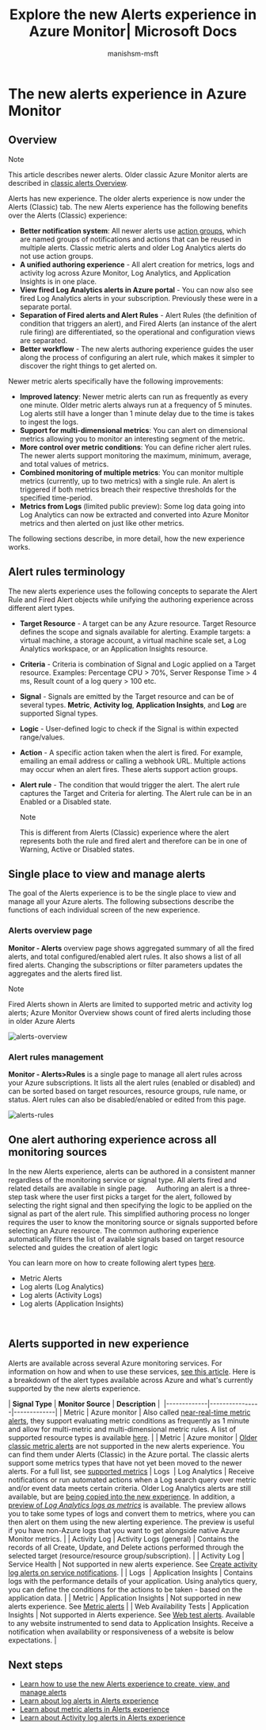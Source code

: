 ﻿---
title: Explore the new Alerts experience in Azure Monitor| Microsoft Docs
description: Understand how the new simple and scalable alerts experience in Azure makes authoring, viewing and managing alerts easier
author: manishsm-msft
manager: kmadnani1
editor: ''
services: monitoring-and-diagnostics
documentationcenter: monitoring-and-diagnostics

ms.assetid:
ms.service: monitoring-and-diagnostics
ms.workload: na
ms.tgt_pltfrm: na
ms.devlang: na
ms.topic: article
ms.date: 03/23/2018
ms.author: mamit
ms.custom:

---
# The new alerts experience in Azure Monitor

## Overview

> [!NOTE]
> This article describes newer alerts. Older classic Azure Monitor alerts are described in [classic alerts Overview](monitoring-overview-alerts.md). 
>
>

Alerts has new experience. The older alerts experience is now under the Alerts (Classic) tab. The new Alerts experience has the following benefits over the Alerts (Classic) experience:

-	**Better notification system**: All newer alerts use [action groups]( https://docs.microsoft.com/azure/monitoring-and-diagnostics/monitoring-action-groups), which are named groups of notifications and actions that can be reused in multiple alerts.  Classic metric alerts and older Log Analytics alerts do not use action groups. 
- **A unified authoring experience**  - All alert creation for metrics, logs and activity log across Azure Monitor, Log Analytics, and Application Insights is in one place. 
- **View fired Log Analytics alerts in Azure portal** - You can now also see fired Log Analytics alerts in your subscription. Previously these were in a separate portal. 
- **Separation of Fired alerts and Alert Rules** - Alert Rules (the definition of condition that triggers an alert), and Fired Alerts (an instance of the alert rule firing) are differentiated, so the operational and configuration views are separated.
- **Better workflow** - The new alerts authoring experience guides the user along the process of configuring an alert rule, which makes it simpler to discover the right things to get alerted on.
 
Newer metric alerts specifically have the following improvements:
-	**Improved latency**: Newer metric alerts can run as frequently as every one minute. Older metric alerts always run at a frequency of 5 minutes. Log alerts still have a longer than 1 minute delay due to the time is takes to ingest the logs. 
-	**Support for multi-dimensional metrics**: You can alert on dimensional metrics allowing you to monitor an interesting segment of the metric.
-	**More control over metric conditions**: You can define richer alert rules. The newer alerts support monitoring the maximum, minimum, average, and total values of metrics.
-	**Combined monitoring of multiple metrics**: You can monitor multiple metrics (currently, up to two metrics) with a single rule. An alert is triggered if both metrics breach their respective thresholds for the specified time-period.
-	**Metrics from Logs** (limited public preview): Some log data going into Log Analytics can now be extracted and converted into Azure Monitor metrics and then alerted on just like other metrics. 



The following sections describe, in more detail, how the new experience works.

## Alert rules terminology
The new alerts experience uses the following concepts to separate the Alert Rule and Fired Alert objects while unifying the authoring experience across different alert types.

- **Target Resource** - A target can be any Azure resource. Target Resource defines the scope and signals available for alerting. Example targets: a virtual machine, a storage account, a virtual machine scale set, a Log Analytics workspace, or an Application Insights resource.

- **Criteria** - Criteria is combination of Signal and Logic applied on a Target resource. Examples: Percentage CPU > 70%, Server Response Time > 4 ms, Result count of a log query > 100 etc. 

- **Signal** - Signals are emitted by the Target resource and can be of several types. **Metric**, **Activity log**, **Application Insights**, and **Log** are supported Signal types.

- **Logic** - User-defined logic to check if the Signal is within expected range/values.  
 
- **Action** - A specific action taken when the alert is fired. For example, emailing an email address or calling a webhook URL. Multiple actions may occur when an alert fires. These alerts support action groups.  
 
- **Alert rule** - The condition that would trigger the alert. The alert rule captures the Target and Criteria for alerting. The Alert rule can be in an Enabled or a Disabled state.
 
    > [!NOTE]
    > This is different from Alerts (Classic) experience where the alert represents both the rule and fired alert and therefore can be in one of Warning, Active or Disabled states.
    >

## Single place to view and manage alerts
The goal of the Alerts experience is to be the single place to view and manage all your Azure alerts. The following subsections describe the functions of each individual screen of the new experience.

### Alerts overview page
**Monitor - Alerts** overview page shows aggregated summary of all the fired alerts, and total configured/enabled alert rules. It also shows a list of all fired alerts. Changing the subscriptions or filter parameters updates the aggregates and the alerts fired list.

> [!NOTE]
> Fired Alerts shown in Alerts are limited to supported metric and activity log alerts; Azure Monitor Overview shows count of fired alerts including those in older Azure Alerts

 ![alerts-overview](./media/monitoring-overview-unified-alerts/alerts-preview-overview2.png) 

### Alert rules management
**Monitor - Alerts>Rules** is a single page to manage all alert rules across your Azure subscriptions. It lists all the alert rules (enabled or disabled) and can be sorted based on target resources, resource groups, rule name, or status. Alert rules can also be disabled/enabled or edited from this page.  

 ![alerts-rules](./media/monitoring-overview-unified-alerts/alerts-preview-rules.png)


## One alert authoring experience across all monitoring sources
In the new Alerts experience, alerts can be authored in a consistent manner regardless of the monitoring service or signal type. All alerts fired and related details are available in single page.  
 
Authoring an alert is a three-step task where the user first picks a target for the alert, followed by selecting the right signal and then specifying the logic to be applied on the signal as part of the alert rule. This simplified authoring process no longer requires the user to know the monitoring source or signals supported before selecting an Azure resource. The common authoring experience automatically filters the list of available signals based on target resource selected and guides the creation of alert logic

You can learn more on how to create following alert types [here](monitor-alerts-unified-usage.md).
- Metric Alerts
- Log alerts (Log Analytics)
- Log alerts (Activity Logs)
- Log alerts (Application Insights)

 
## Alerts supported in new experience
Alerts are available across several Azure monitoring services. For information on how and when to use these services, [see this article](./monitoring-overview.md). Here is a breakdown of the alert types available across Azure and what's currently supported by the new alerts experience. 


| **Signal Type** | **Monitor Source** | **Description** | 
|-------------|----------------|-------------|
| Metric | Azure monitor | Also called [near-real-time metric alerts](monitoring-near-real-time-metric-alerts.md), they support evaluating metric conditions as frequently as 1 minute and allow for multi-metric and multi-dimensional metric rules. A list of supported resource types is available [here](monitoring-near-real-time-metric-alerts.md#metrics-and-dimensions-supported). |
| Metric | Azure monitor | [Older classic metric alerts](monitoring-overview-alerts.md) are not supported in the new alerts experience. You can find them under Alerts (Classic) in the Azure portal. The classic alerts support some metrics types that have not yet been moved to the newer alerts. For a full list, see [supported metrics](https://docs.microsoft.com/azure/monitoring-and-diagnostics/monitoring-supported-metrics)
| Logs  | Log Analytics | Receive notifications or run automated actions when a Log search query over metric and/or event data meets certain criteria. Older Log Analytics alerts are still available, but are [being copied into the new experience](monitoring-alerts-extend.md). In addition, a [preview of *Log Analytics logs as metrics*](monitoring-alerts-extend-tool.md) is available. The preview allows you to take some types of logs and convert them to metrics, where you can then alert on them using the new alerting experience. The preview is useful if you have non-Azure logs that you want to get alongside native Azure Monitor metrics. |
| Activity Log | Activity Logs (general) | Contains the records of all Create, Update, and Delete actions performed through the selected target (resource/resource group/subscription). |
| Activity Log  | Service Health | Not supported in new alerts experience. See [Create activity log alerts on service notifications](monitoring-activity-log-alerts-on-service-notifications.md).  |
| Logs  | Application Insights | Contains logs with the performance details of your application. Using analytics query, you can define the conditions for the actions to be taken - based on the application data. |
| Metric | Application Insights | Not supported in new alerts experience. See [Metric alerts](../application-insights/app-insights-alerts.md) |
| Web Availability Tests | Application Insights | Not supported in Alerts experience.  See [Web test alerts](../application-insights/app-insights-monitor-web-app-availability.md). Available to any website instrumented to send data to Application Insights. Receive a notification when availability or responsiveness of a website is below expectations. |




## Next steps
- [Learn how to use the new Alerts experience to create, view, and manage alerts](monitor-alerts-unified-usage.md)
- [Learn about log alerts in Alerts experience](monitor-alerts-unified-log.md)
- [Learn about metric alerts in Alerts experience](monitoring-near-real-time-metric-alerts.md)
- [Learn about Activity log alerts in Alerts experience](monitoring-activity-log-alerts-new-experience.md)
